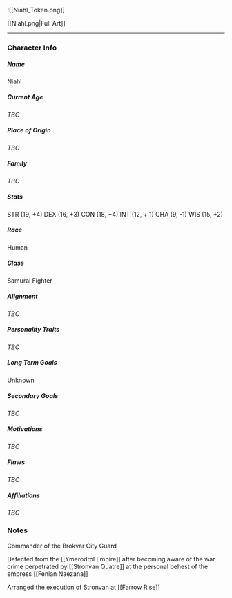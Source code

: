 ![[Niahl_Token.png]]

[[Niahl.png|Full Art]]

---
### Character Info
##### Name 
Niahl
##### Current Age
*TBC*
##### Place of Origin
*TBC*
##### Family
*TBC*
##### Stats
STR (19, +4)
DEX (16, +3)
CON (18, +4)
INT (12, + 1)
CHA (9, -1)
WIS (15, +2)

##### Race
Human
##### Class
Samurai Fighter
##### Alignment
*TBC*
##### Personality Traits
*TBC*
##### Long Term Goals
Unknown
##### Secondary Goals
*TBC*
##### Motivations
*TBC*
##### Flaws
*TBC*
##### Affiliations
*TBC*
### Notes
Commander of the Brokvar City Guard

Defected from the [[Ymerodrol Empire]] after becoming aware of the war crime perpetrated by [[Stronvan Quatre]] at the personal behest of the empress [[Fenian Naezana]]

Arranged the execution of Stronvan at [[Farrow Rise]]